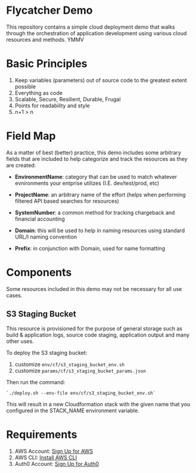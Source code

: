 # Flycatcher Demo

This repository contains a simple cloud deployment demo that walks through the orchestration of application development using various cloud resources and methods. YMMV

# Basic Principles

1. Keep variables (parameters) out of source code to the greatest extent possible
2. Everything as code
3. Scalable, Secure, Resilient, Durable, Frugal
4. Points for readability and style
5. n+1 > n

# Field Map

As a matter of best (better) practice, this demo includes some arbitrary fields that are included to help categorize and track the resources as they are created:

- **EnvironmentName**: category that can be used to match whatever evnironments your entprise utilizes (I.E. dev/test/prod, etc)

- **ProjectName**: an arbitrary name of the effort (helps when performing filtered API based searches for resources)

- **SystemNumber**: a common method for tracking chargeback and financial accounting

- **Domain**: this will be used to help in naming resources using standard URL/I naming convention

- **Prefix**: in conjunction with Domain, used for name formatting

# Components

Some resources included in this demo may not be necessary for all use cases.

## S3 Staging Bucket

This resource is provisioned for the purpose of general storage such as build & application logs, source code staging, application output and many other uses.

To deploy the S3 staging bucket:

1. customize `env/cf/s3_staging_bucket_env.sh`
2. customize `params/cf/s3_staging_bucket_params.json`

Then run the command:

    `./deploy.sh --env-file env/cf/s3_staging_bucket_env.sh`

This will result in a new Cloudformation stack with the given name that you configured in the STACK_NAME environment variable.

# Requirements

1. AWS Account: [Sign Up for AWS](https://portal.aws.amazon.com/billing/signup#/start)
2. AWS CLI: [Install AWS CLI](https://docs.aws.amazon.com/cli/latest/userguide/install-cliv2.html)
3. Auth0 Account: [Sign Up for Auth0](https://auth0.com/signup)
